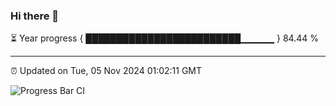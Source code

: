 ### Hi there 👋

⏳ Year progress { █████████████████████████▁▁▁▁▁ } 84.44 %

---

⏰ Updated on Tue, 05 Nov 2024 01:02:11 GMT

![Progress Bar CI](https://github.com/liununu/liununu/workflows/Progress%20Bar%20CI/badge.svg)

